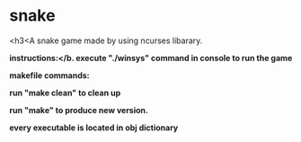 # snake
<h3<A snake game made by using ncurses libarary.</h3>

<b>instructions:</b.
execute "./winsys" command in console to run the game

makefile commands:

run "make clean" to clean up

run "make" to produce new version. 

every executable is located in obj dictionary
